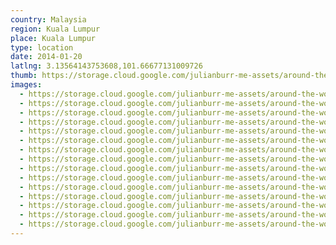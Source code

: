 ```yaml
---
country: Malaysia
region: Kuala Lumpur
place: Kuala Lumpur
type: location
date: 2014-01-20
latlng: 3.13564143753608,101.66677131009726
thumb: https://storage.cloud.google.com/julianburr-me-assets/around-the-world/malaysia/kuala-lumpur/IMG_2800--thumb.JPG
images:
  - https://storage.cloud.google.com/julianburr-me-assets/around-the-world/malaysia/kuala-lumpur/IMG_2237.JPG
  - https://storage.cloud.google.com/julianburr-me-assets/around-the-world/malaysia/kuala-lumpur/IMG_2233.JPG
  - https://storage.cloud.google.com/julianburr-me-assets/around-the-world/malaysia/kuala-lumpur/IMG_2260.JPG
  - https://storage.cloud.google.com/julianburr-me-assets/around-the-world/malaysia/kuala-lumpur/IMG_2270.JPG
  - https://storage.cloud.google.com/julianburr-me-assets/around-the-world/malaysia/kuala-lumpur/IMG_2258.JPG
  - https://storage.cloud.google.com/julianburr-me-assets/around-the-world/malaysia/kuala-lumpur/IMG_2264.JPG
  - https://storage.cloud.google.com/julianburr-me-assets/around-the-world/malaysia/kuala-lumpur/IMG_2801.JPG
  - https://storage.cloud.google.com/julianburr-me-assets/around-the-world/malaysia/kuala-lumpur/IMG_2234.JPG
  - https://storage.cloud.google.com/julianburr-me-assets/around-the-world/malaysia/kuala-lumpur/IMG_2268.JPG
  - https://storage.cloud.google.com/julianburr-me-assets/around-the-world/malaysia/kuala-lumpur/IMG_2800.JPG
  - https://storage.cloud.google.com/julianburr-me-assets/around-the-world/malaysia/kuala-lumpur/IMG_2261.JPG
  - https://storage.cloud.google.com/julianburr-me-assets/around-the-world/malaysia/kuala-lumpur/IMG_2249.JPG
  - https://storage.cloud.google.com/julianburr-me-assets/around-the-world/malaysia/kuala-lumpur/IMG_2204.JPG
  - https://storage.cloud.google.com/julianburr-me-assets/around-the-world/malaysia/kuala-lumpur/IMG_2209.JPG
  - https://storage.cloud.google.com/julianburr-me-assets/around-the-world/malaysia/kuala-lumpur/IMG_2799.JPG
---
```

